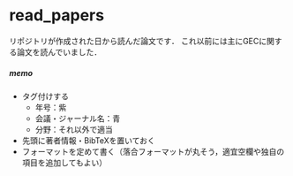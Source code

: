 # read_papers

リポジトリが作成された日から読んだ論文です．
これ以前には主にGECに関する論文を読んでいました．

##### memo

- タグ付けする
  - 年号：紫
  - 会議・ジャーナル名：青
  - 分野：それ以外で適当
- 先頭に著者情報・BibTeXを置いておく
- フォーマットを定めて書く（落合フォーマットが丸そう，適宜空欄や独自の項目を追加してもよい）
